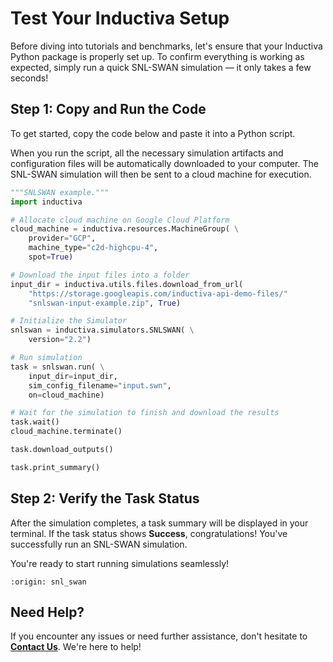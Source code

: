 # Test Your Inductiva Setup
Before diving into tutorials and benchmarks, let's ensure that your Inductiva Python package is properly set up. To confirm everything is working as expected, simply run a quick SNL-SWAN simulation — it only takes a few seconds!

## Step 1: Copy and Run the Code
To get started, copy the code below and paste it into a Python script.

When you run the script, all the necessary simulation artifacts and configuration files will be automatically downloaded to your computer. The SNL-SWAN simulation will then be sent to a cloud machine for execution.

```python
"""SNLSWAN example."""
import inductiva

# Allocate cloud machine on Google Cloud Platform
cloud_machine = inductiva.resources.MachineGroup( \
    provider="GCP",
    machine_type="c2d-highcpu-4",
    spot=True)

# Download the input files into a folder
input_dir = inductiva.utils.files.download_from_url(
    "https://storage.googleapis.com/inductiva-api-demo-files/"
    "snlswan-input-example.zip", True)

# Initialize the Simulator
snlswan = inductiva.simulators.SNLSWAN( \
    version="2.2")

# Run simulation
task = snlswan.run( \
    input_dir=input_dir,
    sim_config_filename="input.swn",
    on=cloud_machine)

# Wait for the simulation to finish and download the results
task.wait()
cloud_machine.terminate()

task.download_outputs()

task.print_summary()
```

## Step 2: Verify the Task Status
After the simulation completes, a task summary will be displayed in your terminal. If the task status shows **Success**, congratulations! You've successfully run an SNL-SWAN simulation.

You're ready to start running simulations seamlessly!

```{banner_small}
:origin: snl_swan
```

## Need Help?
If you encounter any issues or need further assistance, don't hesitate to [**Contact Us**](mailto:support@inductiva.ai). We're here to help!
